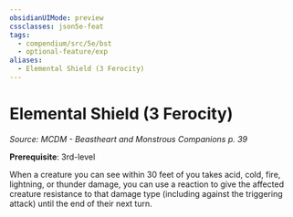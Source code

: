 ```yaml
---
obsidianUIMode: preview
cssclasses: json5e-feat
tags:
  - compendium/src/5e/bst
  - optional-feature/exp
aliases:
  - Elemental Shield (3 Ferocity)
---
```

# Elemental Shield (3 Ferocity)
*Source: MCDM - Beastheart and Monstrous Companions p. 39*  

**Prerequisite**: 3rd-level

When a creature you can see within 30 feet of you takes acid, cold, fire, lightning, or thunder damage, you can use a reaction to give the affected creature resistance to that damage type (including against the triggering attack) until the end of their next turn.